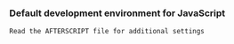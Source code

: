 ### Default development environment for JavaScript

    Read the AFTERSCRIPT file for additional settings
